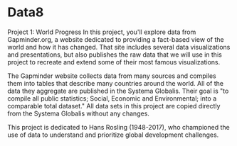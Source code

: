 # Data8
Project 1: World Progress
In this project, you'll explore data from Gapminder.org, a website dedicated to providing a fact-based view of the world and how it has changed. That site includes several data visualizations and presentations, but also publishes the raw data that we will use in this project to recreate and extend some of their most famous visualizations.

The Gapminder website collects data from many sources and compiles them into tables that describe many countries around the world. All of the data they aggregate are published in the Systema Globalis. Their goal is "to compile all public statistics; Social, Economic and Environmental; into a comparable total dataset." All data sets in this project are copied directly from the Systema Globalis without any changes.

This project is dedicated to Hans Rosling (1948-2017), who championed the use of data to understand and prioritize global development challenges.
